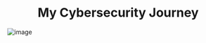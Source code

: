 <div align="center">
  <h1>My Cybersecurity Journey</h1>
  <p></p>
</div>

![image](https://github.com/Sheifc/Cybersecurity/assets/115345487/6a3edd3b-36ab-4450-8d7d-eb289e0fdcdf)
